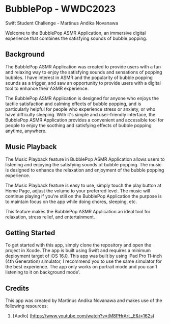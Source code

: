 # BubblePop - WWDC2023
Swift Student Challenge - Martinus Andika Novanawa

Welcome to the BubblePop ASMR Application, an immersive digital experience that combines the satisfying sounds of bubble popping.

## Background
The BubblePop ASMR Application was created to provide users with a fun and relaxing way to enjoy the satisfying sounds and sensations of popping bubbles. I have interest in ASMR and the popularity of bubble popping sounds as a trigger, and saw an opportunity to provide users with a digital tool to enhance their ASMR experience.

The BubblePop ASMR Application is designed for anyone who enjoys the tactile satisfaction and calming effects of bubble popping, and is particularly helpful for people who experience stress or anxiety, or who have difficulty sleeping. With it's simple and user-friendly interface, the BubblePop ASMR Application provides a convenient and accessible tool for people to enjoy the soothing and satisfying effects of bubble popping anytime, anywhere.

## Music Playback
The Music Playback feature in BubblePop ASMR Application allows users to listening and enjoying the satisfying sounds of bubble popping. The music is designed to enhance the relaxation and enjoyment of the bubble popping experience.

The Music Playback feature is easy to use, simply touch the play button at Home Page, adjust the volume to your preferred level. The music will continue playing if you're still on the BubblePop Application the purpose is to maintain focus on the app while doing chores, sleeping, etc.

This feature makes the BubblePop ASMR Application an ideal tool for relaxation, stress relief, and entertainment.

## Getting Started
To get started with this app, simply clone the repository and open the project in Xcode. The app is built using Swift and requires a minimum deployment target of iOS 16.0. This app was built by using iPad Pro 11-inch (4th Generation) simulator, I recommend you to use the same simulator for the best experience. The app only works on portrait mode and you can't listening to it on background mode'.

## Credits
This app was created by Martinus Andika Novanawa and makes use of the following resources:
<br/>
1. [Audio] (https://www.youtube.com/watch?v=tM8PHrArL_E&t=162s)
